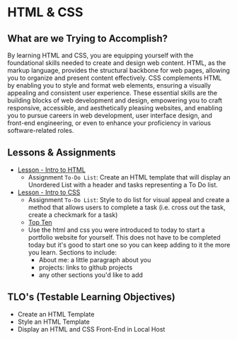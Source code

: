 # HTML & CSS

## What are we Trying to Accomplish?

By learning HTML and CSS, you are equipping yourself with the foundational skills needed to create and design web content. HTML, as the markup language, provides the structural backbone for web pages, allowing you to organize and present content effectively. CSS complements HTML by enabling you to style and format web elements, ensuring a visually appealing and consistent user experience. These essential skills are the building blocks of web development and design, empowering you to craft responsive, accessible, and aesthetically pleasing websites, and enabling you to pursue careers in web development, user interface design, and front-end engineering, or even to enhance your proficiency in various software-related roles.

## Lessons & Assignments

- [Lesson - Intro to HTML](./1-intro-to-html.md)
  - Assignment `To-Do List`: Create an HTML template that will display an Unordered List with a header and tasks representing a To Do list.
- [Lesson - Intro to CSS](./2-intro-to-css.md)
  - Assignment `To-Do List`: Style to do list for visual appeal and create a method that allows users to complete a task (i.e. cross out the task, create a checkmark for a task)
  - [Top Ten](https://classroom.github.com/a/3buomjOe)
  - Use the html and css you were introduced to today to start a portfolio website for yourself. This does not have to be completed today but it's good to start one so you can keep adding to it the more you learn.
  Sections to include:
    - About me: a little paragraph about you
    - projects: links to github projects
    - any other sections you'd like to add

## TLO's (Testable Learning Objectives)

- Create an HTML Template
- Style an HTML Template
- Display an HTML and CSS Front-End in Local Host
